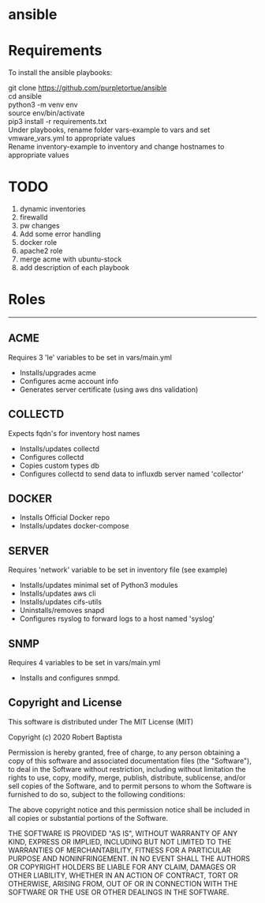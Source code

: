 # ansible

# Requirements

To install the ansible playbooks:

  git clone https://github.com/purpletortue/ansible  
	cd ansible  
	python3 -m venv env  
	source env/bin/activate  
  pip3 install -r requirements.txt  
  Under playbooks, rename folder vars-example to vars and set vmware_vars.yml to appropriate values  
  Rename inventory-example to inventory and change hostnames to appropriate values  



# TODO

1. dynamic inventories
2. firewalld
3. pw changes
4. Add some error handling
5. docker role
6. apache2 role
7. merge acme with ubuntu-stock
8. add description of each playbook


# Roles
----
ACME
--
Requires 3 'le' variables to be set in vars/main.yml  
- Installs/upgrades acme  
- Configures acme account info  
- Generates server certificate (using aws dns validation)  

COLLECTD
--
Expects fqdn's for inventory host names  
- Installs/updates collectd  
- Configures collectd  
- Copies custom types db  
- Configures collectd to send data to influxdb server named 'collector'  

DOCKER
--
- Installs Official Docker repo  
- Installs/updates docker-compose  

SERVER
--
Requires 'network' variable to be set in inventory file (see example)  
- Installs/updates minimal set of Python3 modules  
- Installs/updates aws cli  
- Installs/updates cifs-utils  
- Uninstalls/removes snapd  
- Configures rsyslog to forward logs to a host named 'syslog'  

SNMP  
--
Requires 4 variables to be set in vars/main.yml  
- Installs and configures snmpd.  


Copyright and License
---------------------

This software is distributed under The MIT License (MIT)

Copyright (c) 2020 Robert Baptista

Permission is hereby granted, free of charge, to any person obtaining a copy
of this software and associated documentation files (the "Software"), to deal
in the Software without restriction, including without limitation the rights
to use, copy, modify, merge, publish, distribute, sublicense, and/or sell
copies of the Software, and to permit persons to whom the Software is
furnished to do so, subject to the following conditions:

The above copyright notice and this permission notice shall be included in all
copies or substantial portions of the Software.

THE SOFTWARE IS PROVIDED "AS IS", WITHOUT WARRANTY OF ANY KIND, EXPRESS OR
IMPLIED, INCLUDING BUT NOT LIMITED TO THE WARRANTIES OF MERCHANTABILITY,
FITNESS FOR A PARTICULAR PURPOSE AND NONINFRINGEMENT. IN NO EVENT SHALL THE
AUTHORS OR COPYRIGHT HOLDERS BE LIABLE FOR ANY CLAIM, DAMAGES OR OTHER
LIABILITY, WHETHER IN AN ACTION OF CONTRACT, TORT OR OTHERWISE, ARISING FROM,
OUT OF OR IN CONNECTION WITH THE SOFTWARE OR THE USE OR OTHER DEALINGS IN THE
SOFTWARE.
